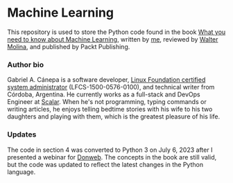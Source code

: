 # Machine Learning

This repository is used to store the Python code found in the book [What you need to know about Machine Learning](https://1drv.ms/b/s!AotpOipZ2Sr2hhnufbxFpn_ro8_m?e=UhDxd7), written by [me](https://ar.linkedin.com/in/gacanepa), reviewed by [Walter Molina](https://www.linkedin.com/in/waltermolina/), and published by Packt Publishing.

### Author bio

Gabriel A. Cánepa is a software developer, [Linux Foundation certified system administrator](https://training.linuxfoundation.org/certification/verify-linux-certifications) (LFCS-1500-0576-0100), and technical writer from Córdoba, Argentina. He currently works as a full-stack and DevOps Engineer at [Scalar](https://scalar.io). When he's not programming, typing commands or writing articles, he enjoys telling bedtime stories with his wife to his two daughters and playing with them, which is the greatest pleasure of his life.

### Updates

The code in section 4 was converted to Python 3 on July 6, 2023 after I presented a webinar for [Donweb](https://donweb.com/). The concepts in the book are still valid, but the code was updated to reflect the latest changes in the Python language.
